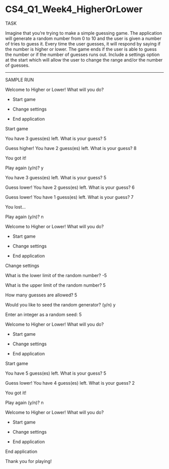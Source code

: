 # CS4_Q1_Week4_HigherOrLower

TASK

Imagine that you’re trying to make a simple guessing game.
The application will generate a random number from 0 to 10 and the user is given a number of tries to guess it.
Every time the user guesses, it will respond by saying if the number is higher or lower.
The game ends if the user is able to guess the number or if the number of guesses runs out.
Include a settings option at the start which will allow the user to change the range and/or the number of guesses.

---

SAMPLE RUN

Welcome to Higher or Lower! What will you do?

- Start game

- Change settings

- End application

Start game

You have 3 guess(es) left. What is your guess? 5

Guess higher! You have 2 guess(es) left. What is your guess? 8

You got it!

Play again (y/n)? y

You have 3 guess(es) left. What is your guess? 5

Guess lower! You have 2 guess(es) left. What is your guess? 6

Guess lower! You have 1 guess(es) left. What is your guess? 7

You lost...

Play again (y/n)? n

Welcome to Higher or Lower! What will you do?

- Start game

- Change settings

- End application

Change settings

What is the lower limit of the random number? -5

What is the upper limit of the random number? 5

How many guesses are allowed? 5

Would you like to seed the random generator? (y/n) y

Enter an integer as a random seed: 5

Welcome to Higher or Lower! What will you do?

- Start game

- Change settings

- End application

Start game

You have 5 guess(es) left. What is your guess? 5

Guess lower! You have 4 guess(es) left. What is your guess? 2

You got it!

Play again (y/n)? n

Welcome to Higher or Lower! What will you do?

- Start game

- Change settings

- End application

End application

Thank you for playing!

